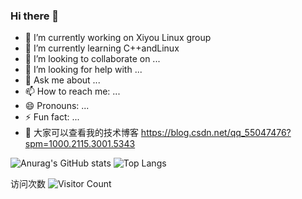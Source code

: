 ### Hi there 👋

- 🔭 I’m currently working on Xiyou Linux group
- 🌱 I’m currently learning C++andLinux
- 👯 I’m looking to collaborate on ...
- 🤔 I’m looking for help with ...
- 💬 Ask me about ...
- 📫 How to reach me: ...
- 😄 Pronouns: ...
- ⚡ Fun fact: ...
- 💬 大家可以查看我的技术博客 https://blog.csdn.net/qq_55047476?spm=1000.2115.3001.5343

![Anurag's GitHub stats](https://github-readme-stats.vercel.app/api?username=c1336658570&count_private=true&show_icons=true&theme=dracula&locale=cn)
![Top Langs](https://github-readme-stats.vercel.app/api/top-langs/?username=c1336658570&hide=css,html,swig,javascript&&layout=compact&locale=cn&theme=dracula)


访问次数
![Visitor Count](https://profile-counter.glitch.me/c1336658570/count.svg)

